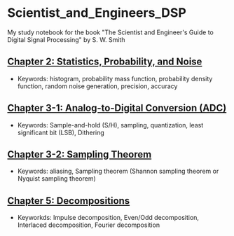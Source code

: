 # Scientist_and_Engineers_DSP
My study notebook for the book "The Scientist and Engineer's Guide to Digital Signal Processing" by S. W. Smith


## [Chapter 2: Statistics, Probability, and Noise](https://github.com/ksonod/Scientist_and_Engineers_DSP/blob/master/Chap2_Statistics%20Probability%20and%20Noise.ipynb)
- Keywords: histogram, probability mass function, probability density function, random noise generation, precision, accuracy

## [Chapter 3-1: Analog-to-Digital Conversion (ADC)](https://github.com/ksonod/Scientist_and_Engineers_DSP/blob/master/Chap3-1_ADC.ipynb)
- Keywords: Sample-and-hold (S/H), sampling, quantization, least significant bit (LSB), Dithering

## [Chapter 3-2: Sampling Theorem](https://github.com/ksonod/Scientist_and_Engineers_DSP/blob/master/Chap3-2_sampling_theorem.ipynb)
- Keywords: aliasing, Sampling theorem (Shannon sampling theorem or Nyquist sampling theorem)

## [Chapter 5: Decompositions](https://github.com/ksonod/Scientist_and_Engineers_DSP/blob/master/Chap5_decompositions.ipynb)
- Keyworkds: Impulse decomposition, Even/Odd decomposition, Interlaced decomposition, Fourier decomposition

